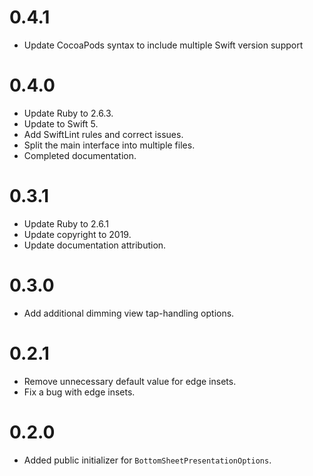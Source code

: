 # 0.4.1
- Update CocoaPods syntax to include multiple Swift version support

# 0.4.0
- Update Ruby to 2.6.3.
- Update to Swift 5.
- Add SwiftLint rules and correct issues.
- Split the main interface into multiple files.
- Completed documentation.

# 0.3.1
- Update Ruby to 2.6.1
- Update copyright to 2019.
- Update documentation attribution.

# 0.3.0
- Add additional dimming view tap-handling options.

# 0.2.1

- Remove unnecessary default value for edge insets.
- Fix a bug with edge insets.

# 0.2.0

- Added public initializer for `BottomSheetPresentationOptions`.

